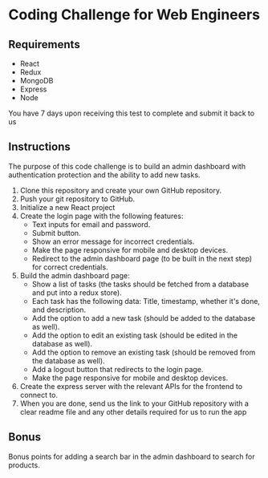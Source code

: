 # Coding Challenge for Web Engineers

## Requirements
- React 
- Redux 
- MongoDB 
- Express
- Node

You have 7 days upon receiving this test to complete and submit it back to us

## Instructions
The purpose of this code challenge is to build an admin dashboard with authentication protection and the ability to add new tasks.

1. Clone this repository and create your own GitHub repository.
2. Push your git repository to GitHub.
3. Initialize a new React project
5. Create the login page with the following features: 
   - Text inputs for email and password.
   - Submit button.
   - Show an error message for incorrect credentials.
   - Make the page responsive for mobile and desktop devices.
   - Redirect to the admin dashboard page (to be built in the next step) for correct credentials.
6. Build the admin dashboard page:
   - Show a list of tasks (the tasks should be fetched from a database and put into a redux store). 
    - Each task has the following data: Title, timestamp, whether it's done, and description.
   - Add the option to add a new task (should be added to the database as well).
   - Add the option to edit an existing task (should be edited in the database as well).
   - Add the option to remove an existing task (should be removed from the database as well).
   - Add a logout button that redirects to the login page. 
   - Make the page responsive for mobile and desktop devices.
7. Create the express server with the relevant APIs for the frontend to connect to.
8. When you are done, send us the link to your GitHub repository with a clear readme file and any other details required for us to run the app

## Bonus
Bonus points for adding a search bar in the admin dashboard to search for products. 

